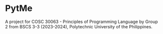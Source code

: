 # PytMe
A project for COSC 30063 - Principles of Programming Language by Group 2 from BSCS 3-3 (2023-2024), Polytechnic University of the Philippines.
